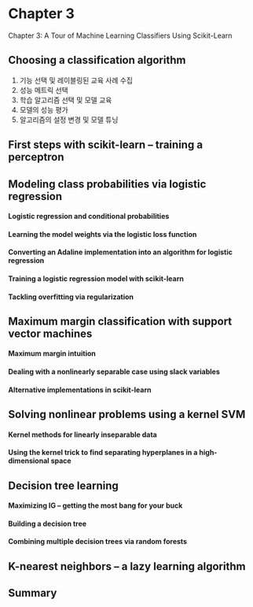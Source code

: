 # Chapter 3
Chapter 3: A Tour of Machine Learning Classifiers Using Scikit-Learn


## Choosing a classification algorithm  
1. 기능 선택 및 레이블링된 교육 사례 수집  
2. 성능 메트릭 선택  
3. 학습 알고리즘 선택 및 모델 교육  
4. 모델의 성능 평가  
5. 알고리즘의 설정 변경 및 모델 튜닝  
## First steps with scikit-learn – training a perceptron  
## Modeling class probabilities via logistic regression  
#### Logistic regression and conditional probabilities  
#### Learning the model weights via the logistic loss function  
#### Converting an Adaline implementation into an algorithm for logistic regression  
#### Training a logistic regression model with scikit-learn  
#### Tackling overfitting via regularization  
## Maximum margin classification with support vector machines  
#### Maximum margin intuition  
#### Dealing with a nonlinearly separable case using slack variables  
#### Alternative implementations in scikit-learn  
## Solving nonlinear problems using a kernel SVM  
#### Kernel methods for linearly inseparable data  
#### Using the kernel trick to find separating hyperplanes in a high-dimensional space  
## Decision tree learning  
#### Maximizing IG – getting the most bang for your buck  
#### Building a decision tree  
#### Combining multiple decision trees via random forests  
## K-nearest neighbors – a lazy learning algorithm  
## Summary 
 
